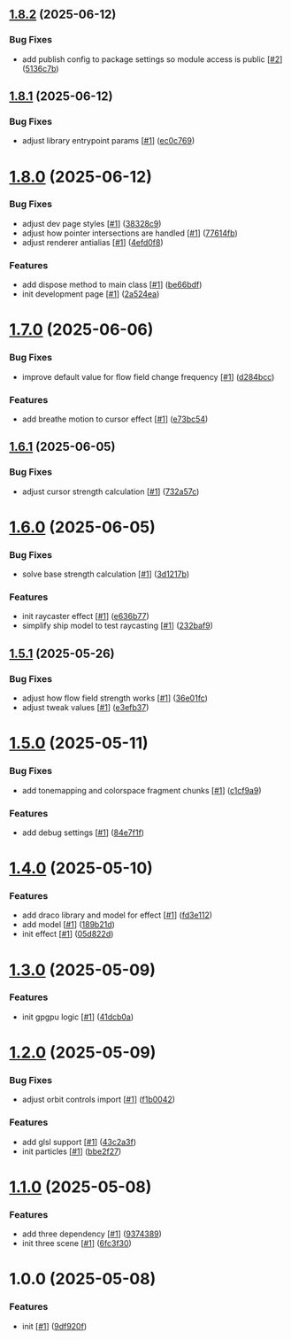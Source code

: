 ## [1.8.2](https://github.com/d3p1/thr2pxl/compare/v1.8.1...v1.8.2) (2025-06-12)


### Bug Fixes

* add publish config to package settings so module access is public [[#2](https://github.com/d3p1/thr2pxl/issues/2)] ([5136c7b](https://github.com/d3p1/thr2pxl/commit/5136c7b881e98c979910a78755daee580d0102c0))

## [1.8.1](https://github.com/d3p1/thr2pxl/compare/v1.8.0...v1.8.1) (2025-06-12)


### Bug Fixes

* adjust library entrypoint params [[#1](https://github.com/d3p1/thr2pxl/issues/1)] ([ec0c769](https://github.com/d3p1/thr2pxl/commit/ec0c769437a994165bce773c7f904b483b8773ad))

# [1.8.0](https://github.com/d3p1/thr2pxl/compare/v1.7.0...v1.8.0) (2025-06-12)


### Bug Fixes

* adjust dev page styles [[#1](https://github.com/d3p1/thr2pxl/issues/1)] ([38328c9](https://github.com/d3p1/thr2pxl/commit/38328c9636d0a0e6cffe71ad77354ead16db91d0))
* adjust how pointer intersections are handled [[#1](https://github.com/d3p1/thr2pxl/issues/1)] ([77614fb](https://github.com/d3p1/thr2pxl/commit/77614fbd4f44be178ec968ff31bc493755a3e052))
* adjust renderer antialias [[#1](https://github.com/d3p1/thr2pxl/issues/1)] ([4efd0f8](https://github.com/d3p1/thr2pxl/commit/4efd0f877d60b5640114b0a4aa43a0d5a7e6f1c8))


### Features

* add dispose method to main class [[#1](https://github.com/d3p1/thr2pxl/issues/1)] ([be66bdf](https://github.com/d3p1/thr2pxl/commit/be66bdf93be8f04260259ffb929c76e772119d4e))
* init development page [[#1](https://github.com/d3p1/thr2pxl/issues/1)] ([2a524ea](https://github.com/d3p1/thr2pxl/commit/2a524ea14b136c7700ceca9314ae866438d7f198))

# [1.7.0](https://github.com/d3p1/thr2pxl/compare/v1.6.1...v1.7.0) (2025-06-06)


### Bug Fixes

* improve default value for flow field change frequency [[#1](https://github.com/d3p1/thr2pxl/issues/1)] ([d284bcc](https://github.com/d3p1/thr2pxl/commit/d284bcc9d8db158b295d88dfd44ed1a01cad9ef7))


### Features

* add breathe motion to cursor effect [[#1](https://github.com/d3p1/thr2pxl/issues/1)] ([e73bc54](https://github.com/d3p1/thr2pxl/commit/e73bc54a9251389aa258846c05a38bfbfdf59877))

## [1.6.1](https://github.com/d3p1/thr2pxl/compare/v1.6.0...v1.6.1) (2025-06-05)


### Bug Fixes

* adjust cursor strength calculation [[#1](https://github.com/d3p1/thr2pxl/issues/1)] ([732a57c](https://github.com/d3p1/thr2pxl/commit/732a57cf9aafa41cd78612f164dfe0a9c3ae673d))

# [1.6.0](https://github.com/d3p1/thr2pxl/compare/v1.5.1...v1.6.0) (2025-06-05)


### Bug Fixes

* solve base strength calculation [[#1](https://github.com/d3p1/thr2pxl/issues/1)] ([3d1217b](https://github.com/d3p1/thr2pxl/commit/3d1217ba50484779cdbe1810fa0fd0168a770df6))


### Features

* init raycaster effect [[#1](https://github.com/d3p1/thr2pxl/issues/1)] ([e636b77](https://github.com/d3p1/thr2pxl/commit/e636b77516ec104521ff591e4db34e6fce1d5cd8))
* simplify ship model to test raycasting [[#1](https://github.com/d3p1/thr2pxl/issues/1)] ([232baf9](https://github.com/d3p1/thr2pxl/commit/232baf96fac2c29bfd15992546d10147b62645ac))

## [1.5.1](https://github.com/d3p1/thr2pxl/compare/v1.5.0...v1.5.1) (2025-05-26)


### Bug Fixes

* adjust how flow field strength works [[#1](https://github.com/d3p1/thr2pxl/issues/1)] ([36e01fc](https://github.com/d3p1/thr2pxl/commit/36e01fcb59b5c65973e2f22146910573178b6bab))
* adjust tweak values [[#1](https://github.com/d3p1/thr2pxl/issues/1)] ([e3efb37](https://github.com/d3p1/thr2pxl/commit/e3efb3717dbd800867aad9dc3259ad41cc0dbc69))

# [1.5.0](https://github.com/d3p1/thr2pxl/compare/v1.4.0...v1.5.0) (2025-05-11)


### Bug Fixes

* add tonemapping and colorspace fragment chunks [[#1](https://github.com/d3p1/thr2pxl/issues/1)] ([c1cf9a9](https://github.com/d3p1/thr2pxl/commit/c1cf9a91c5d3c999a02d16323f7f6780104da65e))


### Features

* add debug settings [[#1](https://github.com/d3p1/thr2pxl/issues/1)] ([84e7f1f](https://github.com/d3p1/thr2pxl/commit/84e7f1f6cd9595717c26498cb160607e8e9be010))

# [1.4.0](https://github.com/d3p1/thr2pxl/compare/v1.3.0...v1.4.0) (2025-05-10)


### Features

* add draco library and model for effect [[#1](https://github.com/d3p1/thr2pxl/issues/1)] ([fd3e112](https://github.com/d3p1/thr2pxl/commit/fd3e112943757fe8b8dc31abb4dc3c789c1c2ef8))
* add model [[#1](https://github.com/d3p1/thr2pxl/issues/1)] ([189b21d](https://github.com/d3p1/thr2pxl/commit/189b21dcabd2dff2f838ad5609d469fd907903d1))
* init effect [[#1](https://github.com/d3p1/thr2pxl/issues/1)] ([05d822d](https://github.com/d3p1/thr2pxl/commit/05d822d3e66bedfa010cb3de78d9c3d8aabd0e5b))

# [1.3.0](https://github.com/d3p1/thr2pxl/compare/v1.2.0...v1.3.0) (2025-05-09)


### Features

* init gpgpu logic [[#1](https://github.com/d3p1/thr2pxl/issues/1)] ([41dcb0a](https://github.com/d3p1/thr2pxl/commit/41dcb0a45588f09b86cd64902f2a90695d3abef6))

# [1.2.0](https://github.com/d3p1/thr2pxl/compare/v1.1.0...v1.2.0) (2025-05-09)


### Bug Fixes

* adjust orbit controls import [[#1](https://github.com/d3p1/thr2pxl/issues/1)] ([f1b0042](https://github.com/d3p1/thr2pxl/commit/f1b0042d6cd5aa3d13b63e1835f375d71162ea1d))


### Features

* add glsl support [[#1](https://github.com/d3p1/thr2pxl/issues/1)] ([43c2a3f](https://github.com/d3p1/thr2pxl/commit/43c2a3f86ea6c90613af79e5e12f51ff157b283d))
* init particles [[#1](https://github.com/d3p1/thr2pxl/issues/1)] ([bbe2f27](https://github.com/d3p1/thr2pxl/commit/bbe2f27c92f8cce47ea8ec73700807b301230ff7))

# [1.1.0](https://github.com/d3p1/thr2pxl/compare/v1.0.0...v1.1.0) (2025-05-08)


### Features

* add three dependency [[#1](https://github.com/d3p1/thr2pxl/issues/1)] ([9374389](https://github.com/d3p1/thr2pxl/commit/93743895ef910d993d1cb3392bb7121413562359))
* init three scene [[#1](https://github.com/d3p1/thr2pxl/issues/1)] ([6fc3f30](https://github.com/d3p1/thr2pxl/commit/6fc3f30dfe8e84a12576992a3a57156cb29050eb))

# 1.0.0 (2025-05-08)


### Features

* init [[#1](https://github.com/d3p1/thr2pxl/issues/1)] ([9df920f](https://github.com/d3p1/thr2pxl/commit/9df920fb31ac97b714a53c31a54bc840e5572681))
